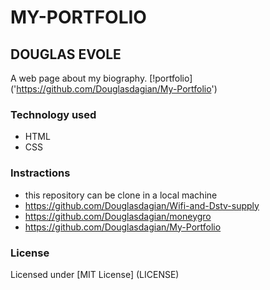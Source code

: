 # MY-PORTFOLIO
## DOUGLAS EVOLE
A web page about my biography.
[!portfolio] ('https://github.com/Douglasdagian/My-Portfolio')
### Technology used
* HTML
* CSS

### Instractions
* this repository can be clone in a local machine
* https://github.com/Douglasdagian/Wifi-and-Dstv-supply
* https://github.com/Douglasdagian/moneygro
* https://github.com/Douglasdagian/My-Portfolio
### License
 Licensed under [MIT License] (LICENSE)